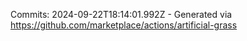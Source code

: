Commits: 2024-09-22T18:14:01.992Z - Generated via https://github.com/marketplace/actions/artificial-grass
<br>
